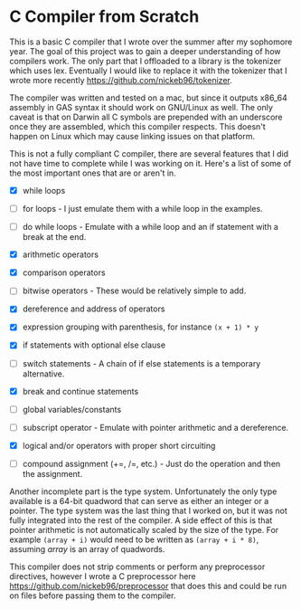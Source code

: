 
C Compiler from Scratch
=======================


This is a basic C compiler that I wrote over the summer after my sophomore year.  The goal of this project was to gain a deeper understanding of how compilers work.  The only part that I offloaded to a library is the tokenizer which uses lex.  Eventually I would like to replace it with the tokenizer that I wrote more recently <https://github.com/nickeb96/tokenizer>.

The compiler was written and tested on a mac, but since it outputs x86_64 assembly in GAS syntax it should work on GNU/Linux as well.  The only caveat is that on Darwin all C symbols are prepended with an underscore once they are assembled, which this compiler respects.  This doesn't happen on Linux which may cause linking issues on that platform.

This is not a fully compliant C compiler, there are several features that I did not have time to complete while I was working on it.  Here's a list of some of the most important ones that are or aren't in.

- [x] while loops
- [ ] for loops - I just emulate them with a while loop in the examples.
- [ ] do while loops - Emulate with a while loop and an if statement with a break at the end.
- [x] arithmetic operators
- [x] comparison operators
- [ ] bitwise operators - These would be relatively simple to add.
- [x] dereference and address of operators
- [x] expression grouping with parenthesis, for instance `(x + 1) * y`
- [x] if statements with optional else clause
- [ ] switch statements - A chain of if else statements is a temporary alternative.
- [x] break and continue statements
- [ ] global variables/constants
- [ ] subscript operator - Emulate with pointer arithmetic and a dereference.
- [x] logical and/or operators with proper short circuiting
- [ ] compound assignment (+=, /=, etc.) - Just do the operation and then the assignment.


Another incomplete part is the type system.  Unfortunately the only type available is a 64-bit quadword that can serve as either an integer or a pointer.  The type system was the last thing that I worked on, but it was not fully integrated into the rest of the compiler.  A side effect of this is that pointer arithmetic is not automatically scaled by the size of the type.  For example `(array + i)` would need to be written as `(array + i * 8)`, assuming *array* is an array of quadwords.

This compiler does not strip comments or perform any preprocessor directives, however I wrote a C preprocessor here <https://github.com/nickeb96/preprocessor> that does this and could be run on files before passing them to the compiler.
